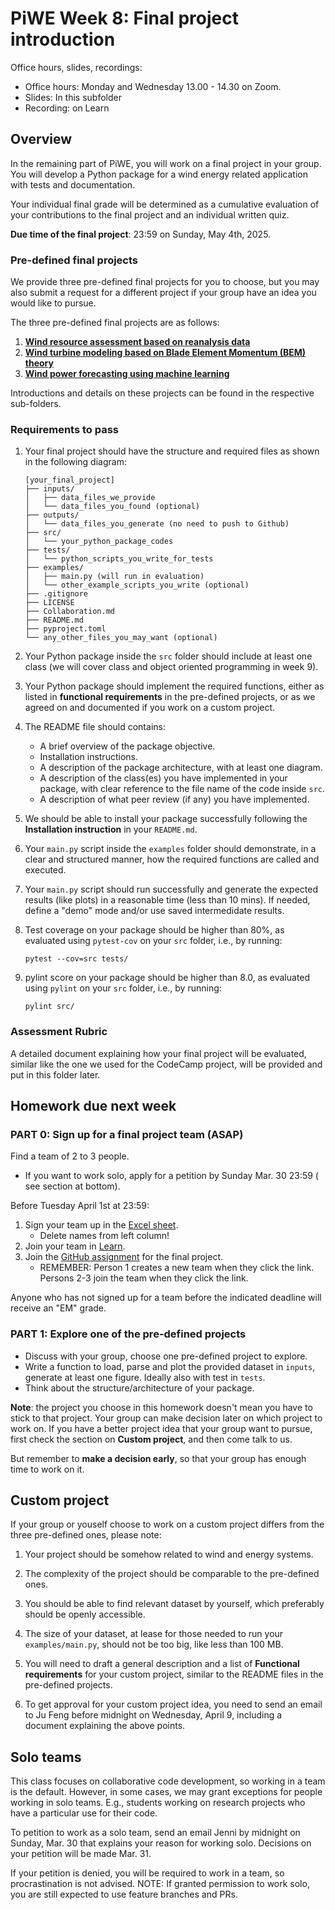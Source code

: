 # PiWE Week 8: Final project introduction

Office hours, slides, recordings:  
 * Office hours: Monday and Wednesday 13.00 - 14.30 on Zoom.
 * Slides: In this subfolder  
 * Recording: on Learn

## Overview

In the remaining part of PiWE, you will work on a final project in your group. 
You will develop a Python package for a wind energy related application with 
tests and documentation. 

Your individual final grade will be determined as a cumulative evaluation of 
your contributions to the final project and an individual written quiz.

**Due time of the final project**: 23:59 on Sunday, May 4th, 2025.

### Pre-defined final projects
We provide three pre-defined final projects for you to choose, but you may also
submit a request for a different project if your group have an idea you would
like to pursue.

The three pre-defined final projects are as follows:

1. [**Wind resource assessment based on reanalysis data**](
   wind_resource_assessment/README.md)
2. [**Wind turbine modeling based on Blade Element Momentum (BEM) theory**](
   wind_turbine_modeling/README.md)
3. [**Wind power forecasting using machine learning**](
   wind_power_forecasting/README.md)

Introductions and details on these projects can be found in the respective 
sub-folders.

### Requirements to pass
1. Your final project should have the structure and required files as shown in 
the following diagram:
   ```
   [your_final_project]
   ├── inputs/
   │   ├── data_files_we_provide
   │   └── data_files_you_found (optional)
   ├── outputs/
   │   └── data_files_you_generate (no need to push to Github)
   ├── src/
   │   └── your_python_package_codes
   ├── tests/
   │   └── python_scripts_you_write_for_tests
   ├── examples/
   │   ├── main.py (will run in evaluation)
   │   └── other_example_scripts_you_write (optional)
   ├── .gitignore
   ├── LICENSE
   ├── Collaboration.md
   ├── README.md
   ├── pyproject.toml
   └── any_other_files_you_may_want (optional)
   ```
2. Your Python package inside the `src` folder should include at least one 
class (we will cover class and object oriented programming in week 9).

3. Your Python package should implement the required functions, either as 
listed in **functional requirements** in the pre-defined projects, or as we 
agreed on and documented if you work on a custom project.

4. The README file should contains:
   * A brief overview of the package objective.  
   * Installation instructions.  
   * A description of the package architecture, with at least one diagram. 
   * A description of the class(es) you have implemented in your package, with
     clear reference to the file name of the code inside `src`.
   * A description of what peer review (if any) you have implemented.

5. We should be able to install your package successfully following the 
**Installation instruction** in your `README.md`.

6. Your `main.py` script inside the `examples` folder should demonstrate, in a
clear and structured manner, how the required functions are called and 
executed.

7. Your `main.py` script should run successfully and generate the expected 
results (like plots) in a reasonable time (less than 10 mins). If needed,
define a "demo" mode and/or use saved intermedidate results.

8. Test coverage on your package should be higher than 80%, as evaluated using
`pytest-cov` on your `src` folder, i.e., by running:
   ```
   pytest --cov=src tests/
   ```

9. pylint score on your package should be higher than 8.0, as evaluated using
`pylint` on your `src` folder, i.e., by running:
   ```
   pylint src/
   ```


### Assessment Rubric
A detailed document explaining how your final project will be evaluated, 
similar like the one we used for the CodeCamp project, will be provided and put 
in this folder later.


## Homework due next week

### PART 0: Sign up for a final project team (ASAP)

Find a team of 2 to 3 people.  
 * If you want to work solo, apply for a petition by Sunday Mar. 30 23:59 (
   see section at bottom).  

Before Tuesday April 1st at 23:59:
1. Sign your team up in the [Excel sheet](
   https://learn.inside.dtu.dk/d2l/le/lessons/242318/topics/955936). 
   * Delete names from left column!  
1. Join your team in [Learn](
   https://learn.inside.dtu.dk/d2l/lms/group/group_list.d2l?ou=242318).  
1. Join the [GitHub assignment](
   https://learn.inside.dtu.dk/d2l/le/lessons/242318/units/955932) for the 
   final project.  
   * REMEMBER: Person 1 creates a new team when they click the link. Persons 
   2-3 join the team when they click the link.

Anyone who has not signed up for a team before the indicated deadline will
receive an "EM" grade.


### PART 1: Explore one of the pre-defined projects

* Discuss with your group, choose one pre-defined project to explore.
* Write a function to load, parse and plot the provided dataset in `inputs`, generate at least one figure. Ideally also with test in `tests`.
* Think about the structure/architecture of your package.

**Note**: the project you choose in this homework doesn't mean you have to 
stick to that project. Your group can make decision later on which project to 
work on. If you have a better project idea that your group want to pursue, 
first check the section on **Custom project**, and then come talk to us. 

But remember to **make a decision early**, so that your group has enough time 
to work on it.



## Custom project

If your group or youself choose to work on a custom project differs from the
three pre-defined ones, please note:

1. Your project should be somehow related to wind and energy systems.

2. The complexity of the project should be comparable to the pre-defined
ones.

3. You should be able to find relevant dataset by yourself, which preferably 
should be openly accessible.  

4. The size of your dataset, at lease for those needed to run your
`examples/main.py`, should not be too big, like less than 100 MB.

5. You will need to draft a general description and a list of **Functional
 requirements** for your custom project, similar to the README files in the
 pre-defined projects.

6. To get approval for your custom project idea, you need to send an email to
Ju Feng before midnight on Wednesday, April 9, including a document explaining 
the above points.  


## Solo teams

This class focuses on collaborative code development, so working in a team is 
the default. However, in some cases, we may grant exceptions for people working 
in solo teams. E.g., students working on research projects who have a 
particular use for their code.

To petition to work as a solo team, send an email Jenni by midnight on Sunday, 
Mar. 30 that explains your reason for working solo. Decisions on your petition 
will be made Mar. 31.

If your petition is denied, you will be required to work in a team, so 
procrastination is not advised. NOTE: If granted permission to work solo, you 
are still expected to use feature branches and PRs.